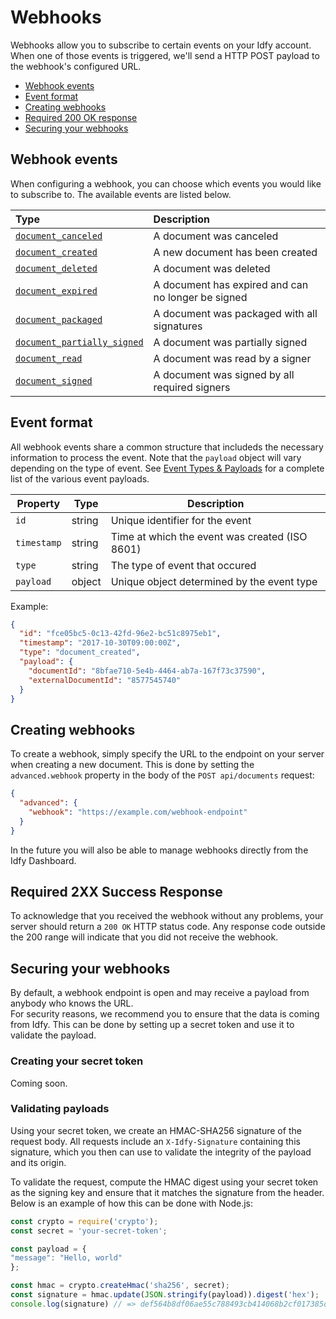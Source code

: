 # Webhooks

Webhooks allow you to subscribe to certain events on your Idfy account. When one of those events is triggered, we'll send a HTTP POST payload to the webhook's configured URL.

* [Webhook events](#webhook-events)
* [Event format](#event-format)
* [Creating webhooks](#creating-webhooks)
* [Required 200 OK response](#required-2xx-success-response)
* [Securing your webhooks](#securing-your-webhooks)

## Webhook events

When configuring a webhook, you can choose which events you would like to subscribe to. The available events are listed below.

| Type | Description |
| :--- | :--- |
| [`document_canceled`](/events.md#documentcanceledevent) | A document was canceled |
| [`document_created`](/events.md#documentcreatedevent) | A new document has been created |
| [`document_deleted`](/events.md#documentdeletedevent) | A document was deleted |
| [`document_expired`](/events.md#documentexpiredevent) | A document has expired and can no longer be signed |
| [`document_packaged`](/events.md#documentpartiallysignedevent) | A document was packaged with all signatures |
| [`document_partially_signed`](/events.md#documentpartiallysignedevent) | A document was partially signed |
| [`document_read`](/events.md#documentreadevent) | A document was read by a signer |
| [`document_signed`](/events.md#documentsignedevent) | A document was signed by all required signers |

## Event format

All webhook events share a common structure that includeds the necessary information to process the event. Note that the `payload` object will vary depending on the type of event. See [Event Types & Payloads](/events.md#event-types--payloads) for a complete list of the various event payloads.

| Property | Type | Description |
| --- | --- | --- |
| `id` | string | Unique identifier for the event |
| `timestamp` | string | Time at which the event was created \(ISO 8601\) |
| `type` | string | The type of event that occured |
| `payload` | object | Unique object determined by the event type |

Example:

```json
{
  "id": "fce05bc5-0c13-42fd-96e2-bc51c8975eb1",
  "timestamp": "2017-10-30T09:00:00Z",
  "type": "document_created",
  "payload": {
    "documentId": "8bfae710-5e4b-4464-ab7a-167f73c37590",
    "externalDocumentId": "8577545740"
  }
}
```

## Creating webhooks

To create a webhook, simply specify the URL to the endpoint on your server when creating a new document. This is done by setting the `advanced.webhook` property in the body of the `POST api/documents` request:

```json
{
  "advanced": {
    "webhook": "https://example.com/webhook-endpoint"
  }
}
```

In the future you will also be able to manage webhooks directly from the Idfy Dashboard.

## Required 2XX Success Response

To acknowledge that you received the webhook without any problems, your server should return a `200 OK` HTTP status code. Any response code outside the 200 range will indicate that you did not receive the webhook.

## Securing your webhooks

By default, a webhook endpoint is open and may receive a payload from anybody who knows the URL.  
For security reasons, we recommend you to ensure that the data is coming from Idfy. This can be done by setting up a secret token and use it to validate the payload.

### Creating your secret token

Coming soon.

### Validating payloads

Using your secret token, we create an HMAC-SHA256 signature of the request body. All requests include an `X-Idfy-Signature` containing this signature, which you then can use to validate the integrity of the payload and its origin.

To validate the request, compute the HMAC digest using your secret token as the signing key and ensure that it matches the signature from the header. Below is an example of how this can be done with Node.js:

```js
const crypto = require('crypto');
const secret = 'your-secret-token';

const payload = {
"message": "Hello, world"
};

const hmac = crypto.createHmac('sha256', secret);
const signature = hmac.update(JSON.stringify(payload)).digest('hex');
console.log(signature) // => def564b8df06ae55c788493cb414068b2cf017385d96ecb39aa3e844fdbbcdea
```



